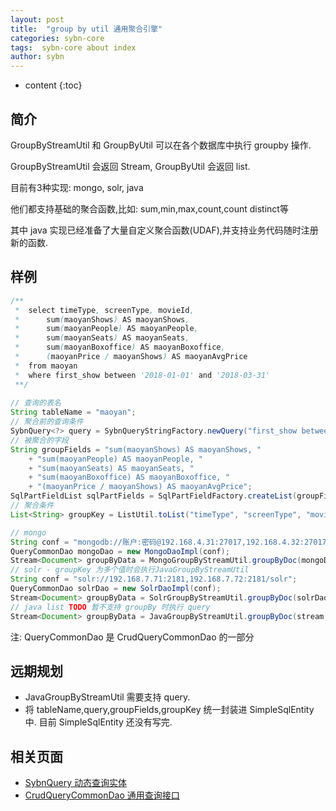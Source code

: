 ```yaml
---
layout: post
title:  "group by util 通用聚合引擎"
categories: sybn-core
tags:  sybn-core about index
author: sybn
---
```


* content
{:toc}

## 简介
GroupByStreamUtil 和 GroupByUtil 可以在各个数据库中执行 groupby 操作.

GroupByStreamUtil 会返回 Stream, GroupByUtil 会返回 list.

目前有3种实现: mongo, solr, java

他们都支持基础的聚合函数,比如: sum,min,max,count,count distinct等

其中 java 实现已经准备了大量自定义聚合函数(UDAF),并支持业务代码随时注册新的函数.



## 样例
```java
/** 
 *  select timeType, screenType, movieId,
 *      sum(maoyanShows) AS maoyanShows,
 *      sum(maoyanPeople) AS maoyanPeople,
 *      sum(maoyanSeats) AS maoyanSeats,
 *      sum(maoyanBoxoffice) AS maoyanBoxoffice,
 *      (maoyanPrice / maoyanShows) AS maoyanAvgPrice
 *  from maoyan
 *  where first_show between '2018-01-01' and '2018-03-31'
 **/
 
// 查询的表名
String tableName = "maoyan";
// 聚合前的查询条件
SybnQuery<?> query = SybnQueryStringFactory.newQuery("first_show between '2018-01-01' and '2018-03-31'");
// 被聚合的字段
String groupFields = "sum(maoyanShows) AS maoyanShows, "
    + "sum(maoyanPeople) AS maoyanPeople, "
    + "sum(maoyanSeats) AS maoyanSeats, "
    + "sum(maoyanBoxoffice) AS maoyanBoxoffice, " 
    + "(maoyanPrice / maoyanShows) AS maoyanAvgPrice";
SqlPartFieldList sqlPartFields = SqlPartFieldFactory.createList(groupFields);
// 聚合条件
List<String> groupKey = ListUtil.toList("timeType", "screenType", "movieId");

// mongo
String conf = "mongodb://账户:密码@192.168.4.31:27017,192.168.4.32:27017/test";
QueryCommonDao mongoDao = new MongoDaoImpl(conf);
Stream<Document> groupByData = MongoGroupByStreamUtil.groupByDoc(mongoDao, tableName, query, sqlPartFields, groupKey);
// solr - groupKey 为多个值时会执行JavaGroupByStreamUtil
String conf = "solr://192.168.7.71:2181,192.168.7.72:2181/solr";
QueryCommonDao solrDao = new SolrDaoImpl(conf);
Stream<Document> groupByData = SolrGroupByStreamUtil.groupByDoc(solrDao, tableName, query, sqlPartFields, groupKey);
// java list TODO 暂不支持 groupBy 时执行 query
Stream<Document> groupByData = JavaGroupByStreamUtil.groupByDoc(stream, sqlPartFields, groupKey);
```
注: QueryCommonDao 是 CrudQueryCommonDao 的一部分

## 远期规划
- JavaGroupByStreamUtil 需要支持 query.
- 将 tableName,query,groupFields,groupKey 统一封装进  SimpleSqlEntity 中. 目前 SimpleSqlEntity 还没有写完.

## 相关页面
- [SybnQuery 动态查询实体]({{site.baseurl}}/2018/03/28/sybn-query/)
- [CrudQueryCommonDao 通用查询接口]({{site.baseurl}}/2018/03/28/crud-query-common-dao/)
